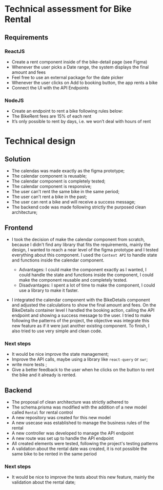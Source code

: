 # Technical assessment for Bike Rental

## Requirements

### ReactJS

- Create a rent component inside of the bike-detail page (see Figma)
- Whenever the user picks a Date range, the system displays the final amount and fees
- Feel free to use an external package for the date picker
- Whenever the user clicks on Add to booking button, the app rents a bike
- Connect the UI with the API Endpoints

### NodeJS

- Create an endpoint to rent a bike following rules below:
- The BikeRent fees are 15% of each rent
- It’s only possible to rent by days, i.e. we won’t deal with hours of rent

# Technical design

## Solution

- The calendas was made exactly as the figma prototype;
- The calendar component is reusable;
- The calendar component is completely tested;
- The calendar component is responsive;
- The user can't rent the same bike in the same period;
- The user can't rent a bike in the past;
- The user can rent a bike and will receive a success message;
- The backend code was made following strictly the purposed clean architecture;

## Frontend

- I took the decision of make the calendar component from scratch, because I didn't find any library that fits the requirements, mainly the design, I wanted to reach a near level of the figma prototype and I tested everything about this component. I used the `Context API` to handle state and functions inside the calendar component.

  - Advantages: I could make the component exactly as I wanted, I could handle the state and functions inside the component, I could make the component reusable and completely tested.
  - Disadvantages: I spent a lot of time to make the component, I could use a library to make it faster.

- I integrated the calendar component with the BikeDetails component and adjusted the calculations to show the final amount and fees. On the BikeDetails container level I handled the booking action, calling the API endpoint and showing a success message to the user. I tried to make following the patterns of the project, the objective was integrate this new feature as if it were just another existing component. To finish, I also tried to use very simple and clean code.

### Next steps

- It would be nice improve the state management;
- Improve the API calls, maybe using a library like `react-query` or `swr`;
- write more tests ;
- Give a better feedback to the user when he clicks on the button to rent the bike and it already is rented.

## Backend

- The proposal of clean architecture was strictly adhered to
- The schema.prisma was modified with the addition of a new model called `Rental` for rental control
- A new repository was created for this new model
- A new usecase was established to manage the business rules of the rental
- A new controller was developed to manage the API endpoint
- A new route was set up to handle the API endpoint
- All created elements were tested, following the project's testing patterns
- A validation about the rental date was created, it is not possible the same bike to be rented in the same period

### Next steps

- It would be nice to improve the tests about this new feature, mainly the validation about the rental date;
